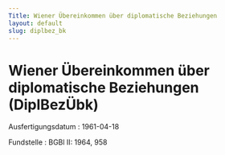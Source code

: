 ```yaml
---
Title: Wiener Übereinkommen über diplomatische Beziehungen
layout: default
slug: diplbez_bk
---
```


# Wiener Übereinkommen über diplomatische Beziehungen (DiplBezÜbk)

Ausfertigungsdatum
:   1961-04-18

Fundstelle
:   BGBl II: 1964, 958

